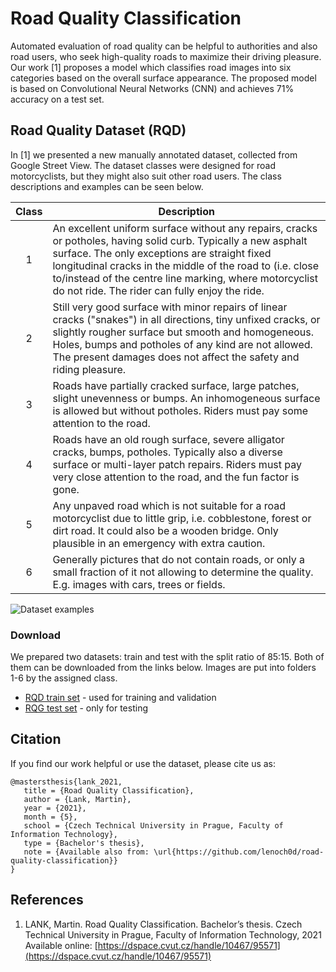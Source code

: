 # Road Quality Classification
Automated evaluation of road quality can be helpful to authorities and also road users, who seek high-quality roads to 
maximize their driving pleasure. Our work [1] proposes a model which classifies 
road images into six categories based on the overall surface appearance. The proposed model is based on 
Convolutional Neural Networks (CNN) and achieves 71% accuracy on a test set.


## Road Quality Dataset (RQD)
In [1] we presented a new manually annotated dataset, collected from Google Street View. 
The dataset classes were designed for road motorcyclists, but they might also suit other road users.
The class descriptions and examples can be seen below.


| Class | Description | 
| :-----: |-----------| 
 | 1 | An excellent uniform surface without any repairs, cracks or potholes, having solid curb. Typically a new asphalt surface. The only exceptions are straight fixed longitudinal cracks in the middle of the road to (i.e. close to/instead of the centre line marking, where motorcyclist do not ride. The rider can fully enjoy the ride.| 
 | 2 | Still very good surface with minor repairs of linear cracks ("snakes") in all directions, tiny unfixed cracks, or slightly rougher surface but smooth and homogeneous. Holes, bumps and potholes of any kind are not allowed. The present damages does not affect the safety and riding pleasure.|
 | 3 | Roads have partially cracked surface, large patches, slight unevenness or bumps. An inhomogeneous surface is allowed but without potholes. Riders must pay some attention to the road.|
 | 4 | Roads have an old rough surface, severe alligator cracks, bumps, potholes. Typically also a diverse surface or multi-layer patch repairs.  Riders must pay very close attention to the road, and the fun factor is gone. 
 | 5 | Any unpaved road which is not suitable for a road motorcyclist due to little grip, i.e. cobblestone, forest or dirt road. It could also be a wooden bridge. Only plausible in an emergency with extra caution.
 | 6 | Generally pictures that do not contain roads, or only a small fraction of it not allowing to determine the quality. E.g. images with cars, trees or fields.

![Dataset examples](./media/dataset_examples.png)
### Download 
We prepared two datasets: train and test with the split ratio of 85:15. Both of them can be downloaded from the links below. Images are put into folders 1-6 by the assigned class.

 - [RQD train set](https://drive.google.com/file/d/1xchkTCyCLXhsNCUDWzaEmEzJgxPSkSSB/view?usp=sharing) - used for training and validation
 - [RQG test set](https://drive.google.com/file/d/1vcx-RVM-9xN2RixhTAHS7h0nAZU4_-HB/view?usp=sharing) - only for testing

## Citation
If you find our work helpful or use the dataset, please cite us as:

 ```
@mastersthesis{lank_2021, 
	title = {Road Quality Classification}, 
	author = {Lank, Martin}, 
	year = {2021},
	month = {5},
	school = {Czech Technical University in Prague, Faculty of Information Technology},
	type = {Bachelor's thesis},
	note = {Available also from: \url{https://github.com/lenoch0d/road-quality-classification}}
}
```

 ## References
1. LANK, Martin. Road Quality Classification. Bachelor’s thesis. Czech Technical University in Prague, Faculty of Information Technology, 2021 Available online: [https://dspace.cvut.cz/handle/10467/95571](https://dspace.cvut.cz/handle/10467/95571)
